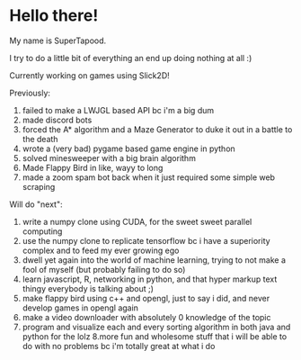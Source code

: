 # Hello there!

My name is SuperTapood. 

I try to do a little bit of everything an end up doing nothing at all :)

Currently working on games using Slick2D!

Previously:
1. failed to make a LWJGL based API bc i'm a big dum
2. made discord bots
3. forced the A* algorithm and a Maze Generator to duke it out in a battle to the death
4. wrote a (very bad) pygame based game engine in python
5. solved minesweeper with a big brain algorithm
6. Made Flappy Bird in like, wayy to long
7. made a zoom spam bot back when it just required some simple web scraping


Will do "next":
1. write a numpy clone using CUDA, for the sweet sweet parallel computing
2. use the numpy clone to replicate tensorflow bc i have a superiority complex and to feed my ever growing ego
3. dwell yet again into the world of machine learning, trying to not make a fool of myself (but probably failing to do so)
4. learn javascript, R, networking in python, and that hyper markup text thingy everybody is talking about ;)
5. make flappy bird using c++ and opengl, just to say i did, and never develop games in opengl again
6. make a video downloader with absolutely 0 knowledge of the topic
7. program and visualize each and every sorting algorithm in both java and python for the lolz
8.more fun and wholesome stuff that i will be able to do with no problems bc i'm totally great at what i do
